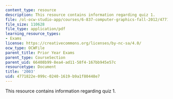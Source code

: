 ```yaml
---
content_type: resource
description: This resource contains information regarding quiz 1.
file: /ol-ocw-studio-app/courses/6-837-computer-graphics-fall-2012/4771822e099c02401619b9a1f80448e7_MIT6_837F12_2003_qz_1.pdf
file_size: 110628
file_type: application/pdf
learning_resource_types:
- Exams
license: https://creativecommons.org/licenses/by-nc-sa/4.0/
ocw_type: OCWFile
parent_title: Prior Year Exams
parent_type: CourseSection
parent_uid: 66408b99-8ea4-ad11-58f4-167bb945e57c
resourcetype: Document
title: '2003'
uid: 4771822e-099c-0240-1619-b9a1f80448e7
---
```

This resource contains information regarding quiz 1.